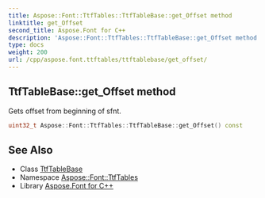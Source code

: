 ```yaml
---
title: Aspose::Font::TtfTables::TtfTableBase::get_Offset method
linktitle: get_Offset
second_title: Aspose.Font for C++
description: 'Aspose::Font::TtfTables::TtfTableBase::get_Offset method. Gets offset from beginning of sfnt in C++.'
type: docs
weight: 200
url: /cpp/aspose.font.ttftables/ttftablebase/get_offset/
---
```

## TtfTableBase::get_Offset method


Gets offset from beginning of sfnt.

```cpp
uint32_t Aspose::Font::TtfTables::TtfTableBase::get_Offset() const
```

## See Also

* Class [TtfTableBase](../)
* Namespace [Aspose::Font::TtfTables](../../)
* Library [Aspose.Font for C++](../../../)
